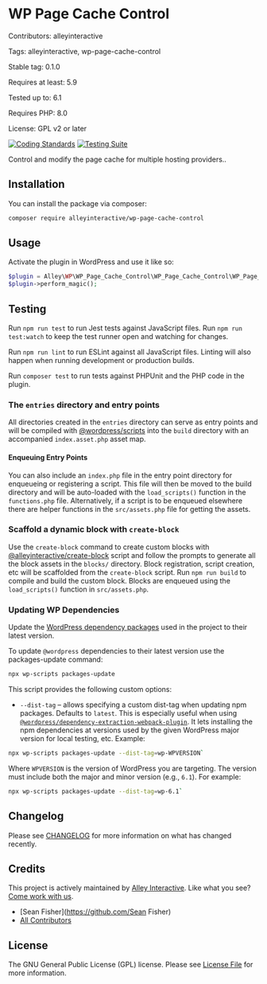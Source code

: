 # WP Page Cache Control

Contributors: alleyinteractive

Tags: alleyinteractive, wp-page-cache-control

Stable tag: 0.1.0

Requires at least: 5.9

Tested up to: 6.1

Requires PHP: 8.0

License: GPL v2 or later

[![Coding Standards](https://github.com/alleyinteractive/wp-page-cache-control/actions/workflows/coding-standards.yml/badge.svg)](https://github.com/alleyinteractive/wp-page-cache-control/actions/workflows/coding-standards.yml)
[![Testing Suite](https://github.com/alleyinteractive/wp-page-cache-control/actions/workflows/unit-test.yml/badge.svg)](https://github.com/alleyinteractive/wp-page-cache-control/actions/workflows/unit-test.yml)

Control and modify the page cache for multiple hosting providers..

## Installation

You can install the package via composer:

```bash
composer require alleyinteractive/wp-page-cache-control
```

## Usage

Activate the plugin in WordPress and use it like so:

```php
$plugin = Alley\WP\WP_Page_Cache_Control\WP_Page_Cache_Control\WP_Page_Cache_Control();
$plugin->perform_magic();
```

## Testing

Run `npm run test` to run Jest tests against JavaScript files. Run
`npm run test:watch` to keep the test runner open and watching for changes.

Run `npm run lint` to run ESLint against all JavaScript files. Linting will also
happen when running development or production builds.

Run `composer test` to run tests against PHPUnit and the PHP code in the plugin.

### The `entries` directory and entry points

All directories created in the `entries` directory can serve as entry points and will be compiled with [@wordpress/scripts](https://github.com/WordPress/gutenberg/blob/trunk/packages/scripts/README.md#scripts) into the `build` directory with an accompanied `index.asset.php` asset map.

#### Enqueuing Entry Points

You can also include an `index.php` file in the entry point directory for enqueueing or registering a script. This file will then be moved to the build directory and will be auto-loaded with the `load_scripts()` function in the `functions.php` file. Alternatively, if a script is to be enqueued elsewhere there are helper functions in the `src/assets.php` file for getting the assets.

### Scaffold a dynamic block with `create-block`

Use the `create-block` command to create custom blocks with [@alleyinteractive/create-block](https://github.com/alleyinteractive/alley-scripts/tree/main/packages/create-block) script and follow the prompts to generate all the block assets in the `blocks/` directory.
Block registration, script creation, etc will be scaffolded from the `create-block` script. Run `npm run build` to compile and build the custom block. Blocks are enqueued using the `load_scripts()` function in `src/assets.php`.

### Updating WP Dependencies

Update the [WordPress dependency packages](https://developer.wordpress.org/block-editor/reference-guides/packages/packages-scripts/#packages-update) used in the project to their latest version.

To update `@wordpress` dependencies to their latest version use the packages-update command:

```sh
npx wp-scripts packages-update
```

This script provides the following custom options:

-   `--dist-tag` – allows specifying a custom dist-tag when updating npm packages. Defaults to `latest`. This is especially useful when using [`@wordpress/dependency-extraction-webpack-plugin`](https://www.npmjs.com/package/@wordpress/dependency-extraction-webpack-plugin). It lets installing the npm dependencies at versions used by the given WordPress major version for local testing, etc. Example:

```sh
npx wp-scripts packages-update --dist-tag=wp-WPVERSION`
```

Where `WPVERSION` is the version of WordPress you are targeting. The version
must include both the major and minor version (e.g., `6.1`). For example:

```sh
npx wp-scripts packages-update --dist-tag=wp-6.1`
```

## Changelog

Please see [CHANGELOG](CHANGELOG.md) for more information on what has changed recently.

## Credits

This project is actively maintained by [Alley
Interactive](https://github.com/alleyinteractive). Like what you see? [Come work
with us](https://alley.co/careers/).

- [Sean Fisher](https://github.com/Sean Fisher)
- [All Contributors](../../contributors)

## License

The GNU General Public License (GPL) license. Please see [License File](LICENSE) for more information.